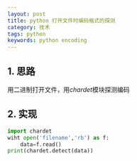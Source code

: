 ```yaml
---
layout: post
title: python 打开文件时编码格式的探测
category: 技术
tags: python
keywords: python encoding
---
```

## 1. 思路
用二进制打开文件，用*chardet*模块探测编码

## 2. 实现

```python
import chardet
wiht open('filename','rb') as f:
    data=f.read()
print(chardet.detect(data))
```

